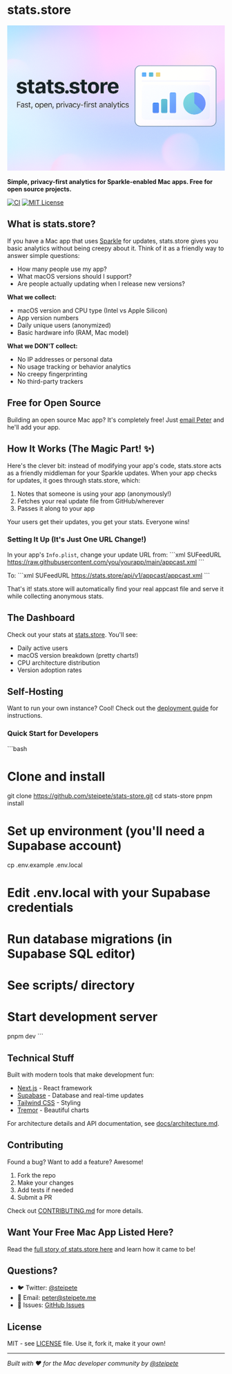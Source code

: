 # stats.store

![stats.store banner](assets/banner.png)

**Simple, privacy-first analytics for Sparkle-enabled Mac apps. Free for open source projects.**

[![CI](https://github.com/steipete/stats-store/actions/workflows/ci.yml/badge.svg)](https://github.com/steipete/stats-store/actions/workflows/ci.yml)
[![MIT License](https://img.shields.io/badge/License-MIT-blue.svg)](LICENSE)

## What is stats.store?

If you have a Mac app that uses [Sparkle](https://sparkle-project.org/) for updates, stats.store gives you basic analytics without being creepy about it. Think of it as a friendly way to answer simple questions:

- How many people use my app?
- What macOS versions should I support?
- Are people actually updating when I release new versions?

**What we collect:**

- macOS version and CPU type (Intel vs Apple Silicon)
- App version numbers
- Daily unique users (anonymized)
- Basic hardware info (RAM, Mac model)

**What we DON'T collect:**

- No IP addresses or personal data
- No usage tracking or behavior analytics
- No creepy fingerprinting
- No third-party trackers

## Free for Open Source

Building an open source Mac app? It's completely free! Just [email Peter](mailto:peter@steipete.me) and he'll add your app.

## How It Works (The Magic Part! ✨)

Here's the clever bit: instead of modifying your app's code, stats.store acts as a friendly middleman for your Sparkle updates. When your app checks for updates, it goes through stats.store, which:

1. Notes that someone is using your app (anonymously!)
2. Fetches your real update file from GitHub/wherever
3. Passes it along to your app

Your users get their updates, you get your stats. Everyone wins!

### Setting It Up (It's Just One URL Change!)

In your app's `Info.plist`, change your update URL from:
\`\`\`xml
<key>SUFeedURL</key>
<string>https://raw.githubusercontent.com/you/yourapp/main/appcast.xml</string>
\`\`\`

To:
\`\`\`xml
<key>SUFeedURL</key>
<string>https://stats.store/api/v1/appcast/appcast.xml</string>
\`\`\`

That's it! stats.store will automatically find your real appcast file and serve it while collecting anonymous stats.

## The Dashboard

Check out your stats at [stats.store](https://stats.store). You'll see:

- Daily active users
- macOS version breakdown (pretty charts!)
- CPU architecture distribution
- Version adoption rates

## Self-Hosting

Want to run your own instance? Cool! Check out the [deployment guide](docs/deployment.md) for instructions.

### Quick Start for Developers

\`\`\`bash

# Clone and install

git clone https://github.com/steipete/stats-store.git
cd stats-store
pnpm install

# Set up environment (you'll need a Supabase account)

cp .env.example .env.local

# Edit .env.local with your Supabase credentials

# Run database migrations (in Supabase SQL editor)

# See scripts/ directory

# Start development server

pnpm dev
\`\`\`

## Technical Stuff

Built with modern tools that make development fun:

- [Next.js](https://nextjs.org/) - React framework
- [Supabase](https://supabase.com/) - Database and real-time updates
- [Tailwind CSS](https://tailwindcss.com/) - Styling
- [Tremor](https://tremor.so/) - Beautiful charts

For architecture details and API documentation, see [docs/architecture.md](docs/architecture.md).

## Contributing

Found a bug? Want to add a feature? Awesome!

1. Fork the repo
2. Make your changes
3. Add tests if needed
4. Submit a PR

Check out [CONTRIBUTING.md](CONTRIBUTING.md) for more details.

## Want Your Free Mac App Listed Here?

Read the [full story of stats.store here](https://steipete.me/posts/2025/stats-store-privacy-first-sparkle-analytics) and learn how it came to be!

## Questions?

- 🐦 Twitter: [@steipete](https://twitter.com/steipete)
- 📧 Email: [peter@steipete.me](mailto:peter@steipete.me)
- 🐛 Issues: [GitHub Issues](https://github.com/steipete/stats-store/issues)

## License

MIT - see [LICENSE](LICENSE) file. Use it, fork it, make it your own!

---

_Built with ❤️ for the Mac developer community by [@steipete](https://github.com/steipete)_
